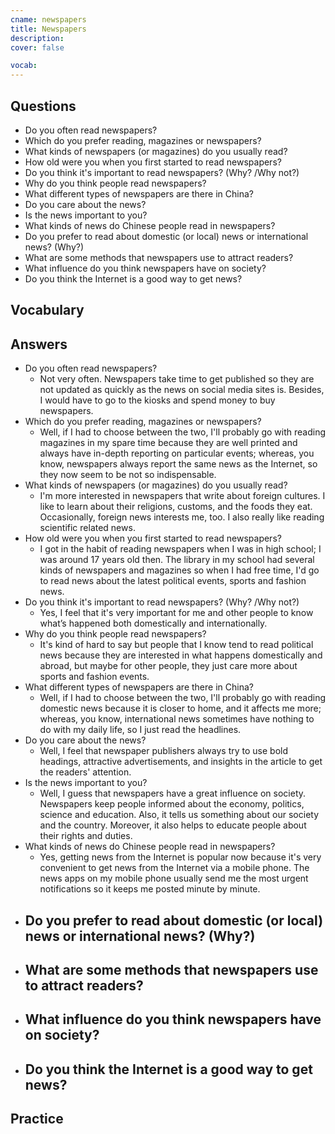```yaml
---
cname: newspapers
title: Newspapers
description: 
cover: false

vocab:
---
```

<banner></banner>

## Questions

- Do you often read newspapers?
- Which do you prefer reading, magazines or newspapers?
- What kinds of newspapers (or magazines) do you usually read?
- How old were you when you first started to read newspapers?
- Do you think it&#39;s important to read newspapers? (Why? &#x2F;Why not?)
- Why do you think people read newspapers?
- What different types of newspapers are there in China?
- Do you care about the news?
- Is the news important to you?
- What kinds of news do Chinese people read in newspapers?
- Do you prefer to read about domestic (or local) news or international news? (Why?)
- What are some methods that newspapers use to attract readers?
- What influence do you think newspapers have on society?
- Do you think the Internet is a good way to get news?

## Vocabulary

<vocab-box></vocab-box>

## Answers

- Do you often read newspapers?
  - Not very often. Newspapers take time to get published so they are not updated as quickly as the news on social media sites is. Besides, I would have to go to the kiosks and spend money to buy newspapers.
- Which do you prefer reading, magazines or newspapers?
  - Well, if I had to choose between the two, I&#39;ll probably go with reading magazines in my spare time because they are well printed and always have in-depth reporting on particular events; whereas, you know, newspapers always report the same news as the Internet, so they now seem to be not so indispensable.
- What kinds of newspapers (or magazines) do you usually read?
  - I&#39;m more interested in newspapers that write about foreign cultures. I like to learn about their religions, customs, and the foods they eat. Occasionally, foreign news interests me, too. I also really like reading scientific related news.
- How old were you when you first started to read newspapers?
  - I got in the habit of reading newspapers when I was in high school; I was around 17 years old then. The library in my school had several kinds of newspapers and magazines so when I had free time, I&#39;d go to read news about the latest political events, sports and fashion news.
- Do you think it&#39;s important to read newspapers? (Why? &#x2F;Why not?)
  - Yes, I feel that it&#39;s very important for me and other people to know what’s happened both domestically and internationally.
- Why do you think people read newspapers?
  - It&#39;s kind of hard to say but people that I know tend to read political news because they are interested in what happens domestically and abroad, but maybe for other people, they just care more about sports and fashion events.
- What different types of newspapers are there in China?
  - Well, if I had to choose between the two, I&#39;ll probably go with reading domestic news because it is closer to home, and it affects me more; whereas, you know, international news sometimes have nothing to do with my daily life, so I just read the headlines.
- Do you care about the news?
  - Well, I feel that newspaper publishers always try to use bold headings, attractive advertisements, and insights in the article to get the readers&#39; attention.
- Is the news important to you?
  - Well, I guess that newspapers have a great influence on society. Newspapers keep people informed about the economy, politics, science and education. Also, it tells us something about our society and the country. Moreover, it also helps to educate people about their rights and duties.
- What kinds of news do Chinese people read in newspapers?
  - Yes, getting news from the Internet is popular now because it&#39;s very convenient to get news from the Internet via a mobile phone. The news apps on my mobile phone usually send me the most urgent notifications so it keeps me posted minute by minute.
- Do you prefer to read about domestic (or local) news or international news? (Why?)
  - 
- What are some methods that newspapers use to attract readers?
  - 
- What influence do you think newspapers have on society?
  - 
- Do you think the Internet is a good way to get news?
  - 

## Practice

<qrfooter></qrfooter>
